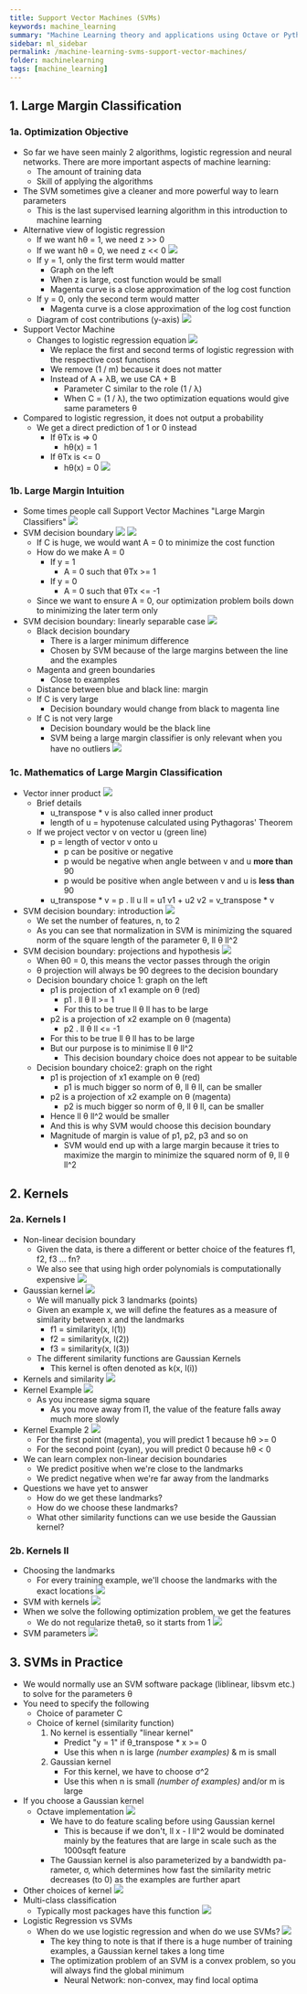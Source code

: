 ```yaml
---
title: Support Vector Machines (SVMs)
keywords: machine_learning
summary: "Machine Learning theory and applications using Octave or Python."
sidebar: ml_sidebar
permalink: /machine-learning-svms-support-vector-machines/
folder: machinelearning
tags: [machine_learning]
---
```


## 1. Large Margin Classification

### 1a. Optimization Objective
- So far we have seen mainly 2 algorithms, logistic regression and neural networks. There are more important aspects of machine learning:
    - The amount of training data
    - Skill of applying the algorithms
- The SVM sometimes give a cleaner and more powerful way to learn parameters
    - This is the last supervised learning algorithm in this introduction to machine learning
- Alternative view of logistic regression
    - If we want hθ = 1, we need z >> 0
    - If we want hθ = 0, we need z << 0
    ![](https://raw.githubusercontent.com/ritchieng/machine-learning-stanford/master/w7_support_vector_machines/lg.png)
    - If y = 1, only the first term would matter
        - Graph on the left
        - When z is large, cost function would be small
        - Magenta curve is a close approximation of the log cost function
    - If y = 0, only the second term would matter
        - Magenta curve is a close approximation of the log cost function
    - Diagram of cost contributions (y-axis)
    ![](https://raw.githubusercontent.com/ritchieng/machine-learning-stanford/master/w7_support_vector_machines/lg2.png)
- Support Vector Machine
    - Changes to logistic regression equation
    ![](https://raw.githubusercontent.com/ritchieng/machine-learning-stanford/master/w7_support_vector_machines/svm.png)
        - We replace the first and second terms of logistic regression with the respective cost functions 
        - We remove (1 / m) because it does not matter
        - Instead of A + λB, we use CA + B
            - Parameter C similar to the role (1 / λ)
            - When C = (1 / λ), the two optimization equations would give same parameters θ
- Compared to logistic regression, it does not output a probability
    - We get a direct prediction of 1 or 0 instead
        - If θTx is => 0 
            - hθ(x) = 1
        - If θTx is <= 0 
            - hθ(x) = 0
![](https://raw.githubusercontent.com/ritchieng/machine-learning-stanford/master/w7_support_vector_machines/svm2.png)

            
### 1b. Large Margin Intuition
- Some times people call Support Vector Machines "Large Margin Classifiers"
![](https://raw.githubusercontent.com/ritchieng/machine-learning-stanford/master/w7_support_vector_machines/svm3.png)
- SVM decision boundary
![](https://raw.githubusercontent.com/ritchieng/machine-learning-stanford/master/w7_support_vector_machines/svm4.png)
![](https://raw.githubusercontent.com/ritchieng/machine-learning-stanford/master/w7_support_vector_machines/svm5.png)
    - If C is huge, we would want A = 0 to minimize the cost function
    - How do we make A = 0
         - If y = 1
            - A = 0 such that θTx >= 1
         - If y = 0
            - A = 0 such that θTx <= -1
    - Since we want to ensure A = 0, our optimization problem boils down to minimizing the later term only
- SVM decision boundary: linearly separable case
    ![](https://raw.githubusercontent.com/ritchieng/machine-learning-stanford/master/w7_support_vector_machines/svm6.png)
    - Black decision boundary
        - There is a larger minimum difference
        - Chosen by SVM because of the large margins between the line and the examples
    - Magenta and green boundaries
        - Close to examples
    - Distance between blue and black line: margin
    - If C is very large
        - Decision boundary would change from black to magenta line
    - If C is not very large
        - Decision boundary would be the black line
        - SVM being a large margin classifier is only relevant when you have no outliers
        ![](https://raw.githubusercontent.com/ritchieng/machine-learning-stanford/master/w7_support_vector_machines/svm7.png)

### 1c. Mathematics of Large Margin Classification
- Vector inner product
![](https://raw.githubusercontent.com/ritchieng/machine-learning-stanford/master/w7_support_vector_machines/svm8.png)
    - Brief details
        - u_transpose * v is also called inner product
        - length of u = hypotenuse calculated using Pythagoras' Theorem 
    - If we project vector v on vector u (green line)
        - p = length of vector v onto u
            - p can be positive or negative
            - p would be negative when angle between v and u **more than** 90
            - p would be positive when angle between v and u is **less than** 90
        - u_transpose * v = p . ll u ll = u1 v1 + u2 v2 = v_transpose * v
- SVM decision boundary: introduction
![](https://raw.githubusercontent.com/ritchieng/machine-learning-stanford/master/w7_support_vector_machines/svm9.png)
    - We set the number of features, n, to 2
    - As you can see that normalization in SVM is minimizing the squared norm of the square length of the parameter θ, ll θ ll^2
- SVM decision boundary: projections and hypothesis
![](https://raw.githubusercontent.com/ritchieng/machine-learning-stanford/master/w7_support_vector_machines/svm10.png)
    - When θ0 = 0, this means the vector passes through the origin
    - θ projection will always be 90 degrees to the decision boundary 
    - Decision boundary choice 1: graph on the left
        - p1 is projection of x1 example on θ (red)
            - p1 . ll θ ll >= 1   
            - For this to be true ll θ ll has to be large
        - p2 is a projection of x2 example on θ (magenta)
            - p2 . ll θ ll <= -1
        - For this to be true ll θ ll has to be large
        - But our purpose is to minimise ll θ ll^2 
            - This decision boundary choice does not appear to be suitable
    - Decision boundary choice2: graph on the right
        - p1 is projection of x1 example on θ (red)
            - p1 is much bigger so norm of θ, ll θ ll, can be smaller
        - p2 is a projection of x2 example on θ (magenta)
            - p2 is much bigger so norm of θ, ll θ ll, can be smaller
        - Hence ll θ ll^2 would be smaller
        - And this is why SVM would choose this decision boundary
        - Magnitude of margin is value of p1, p2, p3 and so on
            - SVM would end up with a large margin because it tries to maximize the margin to minimize the squared norm of θ, ll θ ll^2

## 2. Kernels

### 2a. Kernels I
- Non-linear decision boundary
    - Given the data, is there a different or better choice of the features f1, f2, f3 ... fn?
    - We also see that using high order polynomials is computationally expensive
    ![](https://raw.githubusercontent.com/ritchieng/machine-learning-stanford/master/w7_support_vector_machines/svm11.png)
- Gaussian kernel
![](https://raw.githubusercontent.com/ritchieng/machine-learning-stanford/master/w7_support_vector_machines/svm12.png)
    - We will manually pick 3 landmarks (points)
    - Given an example x, we will define the features as a measure of similarity between x and the landmarks
        - f1 = similarity(x, l(1))
        - f2 = similarity(x, l(2))
        - f3 = similarity(x, l(3))
    - The different similarity functions are Gaussian Kernels
        - This kernel is often denoted as k(x, l(i))
- Kernels and similarity
![](https://raw.githubusercontent.com/ritchieng/machine-learning-stanford/master/w7_support_vector_machines/svm13.png)
- Kernel Example
![](https://raw.githubusercontent.com/ritchieng/machine-learning-stanford/master/w7_support_vector_machines/svm14.png)
    - As you increase sigma square
        - As you move away from l1, the value of the feature falls away much more slowly
- Kernel Example 2
![](https://raw.githubusercontent.com/ritchieng/machine-learning-stanford/master/w7_support_vector_machines/svm15.png)
    - For the first point (magenta), you will predict 1 because hθ >= 0 
    - For the second point (cyan), you will predict 0 because hθ < 0 
- We can learn complex non-linear decision boundaries
    - We predict positive when we're close to the landmarks
    - We predict negative when we're far away from the landmarks
- Questions we have yet to answer
    - How do we get these landmarks?
    - How do we choose these landmarks?
    - What other similarity functions can we use beside the Gaussian kernel?

### 2b. Kernels II
- Choosing the landmarks
    - For every training example, we'll choose the landmarks with the exact locations
    ![](https://raw.githubusercontent.com/ritchieng/machine-learning-stanford/master/w7_support_vector_machines/svm16.png)
- SVM with kernels
![](https://raw.githubusercontent.com/ritchieng/machine-learning-stanford/master/w7_support_vector_machines/svm17.png)
- When we solve the following optimization problem, we get the features
    - We do not regularize thetaθ, so it starts from 1
    ![](https://raw.githubusercontent.com/ritchieng/machine-learning-stanford/master/w7_support_vector_machines/svm18.png)
- SVM parameters
![](https://raw.githubusercontent.com/ritchieng/machine-learning-stanford/master/w7_support_vector_machines/svm19.png)

## 3. SVMs in Practice
- We would normally use an SVM software package (liblinear, libsvm etc.) to solve for the parameters θ
- You need to specify the following
    - Choice of parameter C
    - Choice of kernel (similarity function)
        1. No kernel is essentially "linear kernel"
            - Predict "y = 1" if θ_transpose * x >= 0
            - Use this when n is large _(number examples)_ & m is small
        2. Gaussian kernel
            - For this kernel, we have to choose σ^2
            - Use this when n is small _(number of examples)_ and/or m is large
- If you choose a Gaussian kernel
    - Octave implementation
    ![](https://raw.githubusercontent.com/ritchieng/machine-learning-stanford/master/w7_support_vector_machines/svm20.png)
        - We have to do feature scaling before using Gaussian kernel
            - This is because if we don't, ll x - l ll^2 would be dominated mainly by the features that are large in scale such as the 1000sqft feature
        - The Gaussian kernel is also parameterized by a bandwidth pa- rameter, σ, which determines how fast the similarity metric decreases (to 0) as the examples are further apart
- Other choices of kernel
![](https://raw.githubusercontent.com/ritchieng/machine-learning-stanford/master/w7_support_vector_machines/svm21.png)
- Multi-class classification
    - Typically most packages have this function
    ![](https://raw.githubusercontent.com/ritchieng/machine-learning-stanford/master/w7_support_vector_machines/svm22.png)
- Logistic Regression vs SVMs
    - When do we use logistic regression and when do we use SVMs?
    ![](https://raw.githubusercontent.com/ritchieng/machine-learning-stanford/master/w7_support_vector_machines/svm23.png)
        - The key thing to note is that if there is a huge number of training examples, a Gaussian kernel takes a long time
        - The optimization problem of an SVM is a convex problem, so you will always find the global minimum
            - Neural Network: non-convex, may find local optima